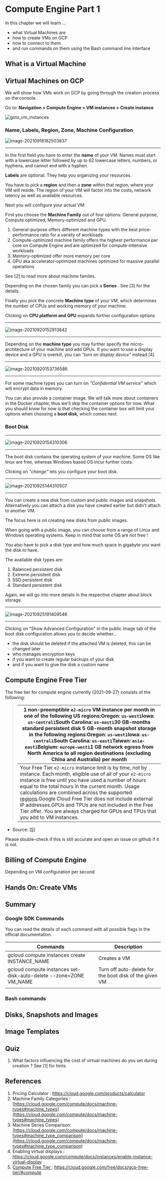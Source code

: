 # Compute Engine Part 1

In this chapter we will learn ...

* what Virtual Machines are
* how to create VMs on GCP
* how to connect to them
* and run commands on them using the Bash command line interface



## What is a Virtual Machine



## Virtual Machines on GCP

We will show how VMs work on GCP by going through the creation process on the console.

Go to: **Navigation > Compute Engine > VM instances > Create instance**

![goto_vm_instances](Gifs/goto_vm_instances.gif) 

### Name, Labels, Region, Zone, Machine Configuration

![image-20210918182503837](Images/image-20210918182503837.png)	

---

In the first field you have to enter the **name** of your VM. Names must start with a lowercase letter followed by up to 62 lowercase letters, numbers, or hyphens, and cannot end with a hyphen.

**Labels** are optional. They help you organizing your resources.

You have to pick a **region** and then a **zone** within that region, where your VM will reside. The region of your VM will factor into the costs, network latency as well as available resources.

Next you will configure your actual VM:

First you choose the **Machine Family** out of four options: General purpose, Compute optimized, Memory-optimized and GPU.

1. General-purpose offers different machine types with the best price-performance ratio for a variety of workloads
2. Compute-optimized machine family offers the highest performance per core on Compute Engine and are optimized for compute-intensive workloads
3. Memory-optimized offer more memory per core
4. GPU aka accelerator-optimized machines optimized for massive parallel operations

See [2] to read more about machine familes.

Depending on the chosen family you can pick a **Series** . See [3] for the details.

Finally you pick the concrete **Machine type** of your VM, which determines the number of CPUs and working memory of your machine.

Clicking on **CPU platform and GPU** expands further configuration options

---

![image-20210920152913842](Images/image-20210920152913842.png)

---

Depending on the **machine type** you may further specify the micro-architecture of your machine and add GPUs. If you want to use a display device and a GPU is overkill, you can *"turn on display device"* instead [4]

---

![image-20210920153736586](Images/image-20210920153736586.png)

---

For some machine types you can turn on *"Confidential VM service"* which will encrypt data in memory.

You can also provide a container image. We will talk more about containers in the Docker chapter, thus we'll skip the container options for now. What you should know for now is that checking the container box will limit your options when choosing a **boot disk**, which comes next.

### Boot Disk

---

![image-20210920154310306](Images/image-20210920154310306.png)

---

The boot disk contains the operating system of your machine. Some OS like linux are free, whereas Windows based OS incur further costs.

Clicking on *"change"* lets you configure your boot disk.

---

![image-20210925144310507](Images/image-20210925144310507.png)

---

You can create a new disk from custom and public images and snapshots. Alternatively you can attach a disk you have created earlier but didn't attach to another VM. 

The focus here is on creating new disks from public images.

When going with a public image, you can choose from a range of Linux and Windows operating systems. Keep in mind that some OS are not free !

You also have to pick a disk type and how much space in gigabyte you want the disk to have.

The available disk types are:

1. Balanced persistent disk
2. Extreme persistent disk
3. SSD persistent disk
4. Standard persistent disk

Again, we will go into more details in the respective chapter about block storage. 

---

![image-20210925191409546](Images/image-20210925191409546.png)

---

Clicking on "Show Advanced Configuration" in the public image tab of the boot disk configuration allows you to decide whether...

* the disk should be deleted if the attached VM is deleted, this can be changed later
* who manages encryption keys
* if you want to create regular backups of your disk
*  and if you want to give the disk a custom name







## Compute Engine Free Tier

The free tier for compute engine currently (2021-09-27) consists of the following:

> | 1 non-preemptible `e2-micro` VM instance per month in one of the following US regions:Oregon: `us-west1`Iowa: `us-central1`South Carolina: `us-east1`30 GB-months standard persistent disk 5 GB-month snapshot storage in the following regions:Oregon: `us-west1`Iowa: `us-central1`South Carolina: `us-east1`Taiwan: `asia-east1`Belgium: `europe-west1`1 GB network egress from North America to all region destinations (excluding China and Australia) per month |
> | ------------------------------------------------------------ |
> | Your Free Tier `e2-micro` instance limit is by time, not by instance. Each month, eligible use of all of your `e2-micro` instance is free until you have used a number of hours equal to the total hours in the current month. Usage calculations are combined across the supported [regions](https://cloud.google.com/compute/docs/regions-zones).Google Cloud Free Tier does not include external IP addresses.GPUs and TPUs are not included in the Free Tier offer. You are always charged for GPUs and TPUs that you add to VM instances. |

* Source: <a name="compute-free-tier-back" href=#compute-free-tier>[5]</a> 

Please double-check if this is still accurate and open an issue on github if it is not.

## Billing of Compute Engine

Depending on VM configuration per second

## Hands On: Create VMs

## Summary



### Google SDK Commands

You can read the details of each command with all possible flags in the official documentation.

| Commands                                                     | Description                                            |
| ------------------------------------------------------------ | ------------------------------------------------------ |
| gcloud compute instances create INSTANCE_NAME                | Creates a VM                                           |
| gcloud compute instances set-disk-auto-delete --zone=ZONE VM_NAME | Turn off auto-delete for the boot disk of the given VM |
|                                                              |                                                        |

### Bash commands

## Disks, Snapshots and Images

## Image Templates

## Quiz

1. What factors influencing the cost of virtual machines do you set during creation ? See [1] for hints.

## References

1. Pricing Calculator : https://cloud.google.com/products/calculator
2. Machine Family Categories : [https://cloud.google.com/compute/docs/machine-types#machine_types](https://cloud.google.com/compute/docs/machine-types#machine_types)
3. Machine Series Comparison: [https://cloud.google.com/compute/docs/machine-types#machine_type_comparison](https://cloud.google.com/compute/docs/machine-types#machine_type_comparison)
4. Enabling virtual displays : https://cloud.google.com/compute/docs/instances/enable-instance-virtual-display
5. <a name="compute-free-tier" href=#compute-free-tier-back> Compute Free Tier </a> : https://cloud.google.com/free/docs/gcp-free-tier/#compute

